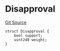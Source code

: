# Disapproval
[Git Source](https://github.com/llama-community/vertex-v1/blob/faea9bd20f973747444212669d4eae4abb997d5f/src/utils/Structs.sol)


```solidity
struct Disapproval {
    bool support;
    uint248 weight;
}
```

